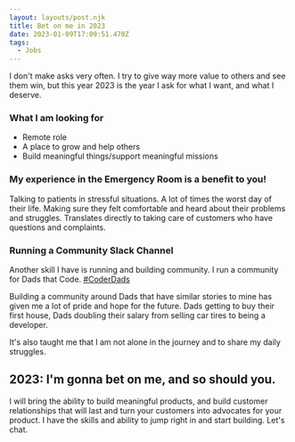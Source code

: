 ```yaml
---
layout: layouts/post.njk
title: Bet on me in 2023
date: 2023-01-09T17:09:51.470Z
tags:
  - Jobs
---
```


I don't make asks very often. I try to give way more value to others and see them win, but this year 2023 is the year I ask for what I want, and what I deserve. 


### What I am looking for 
- Remote role
- A place to grow and help others 
- Build meaningful things/support meaningful missions 


### My experience in the Emergency Room is a benefit to you! 

Talking to patients in stressful situations. A lot of times the worst day of their life. Making sure they felt comfortable and heard about their problems and struggles. Translates directly to taking care of customers who have questions and complaints. 

### Running a Community Slack Channel

Another skill I have is running and building community. I run a community for Dads that Code.  [#CoderDads](https://coderdads.carrd.co/) 

Building a community around Dads that have similar stories to mine has given me a lot of pride and hope for the future. Dads getting to buy their first house, Dads doubling their salary from selling car tires to being a developer.

It's also taught me that I am not alone in the journey and to share my daily struggles. 


## 2023: I'm gonna bet on me, and so should you. 

I will bring the ability to build meaningful products, and build customer relationships that will last and turn your customers into advocates for your product. I have the skills and ability to jump right in and start building. Let's chat. 




